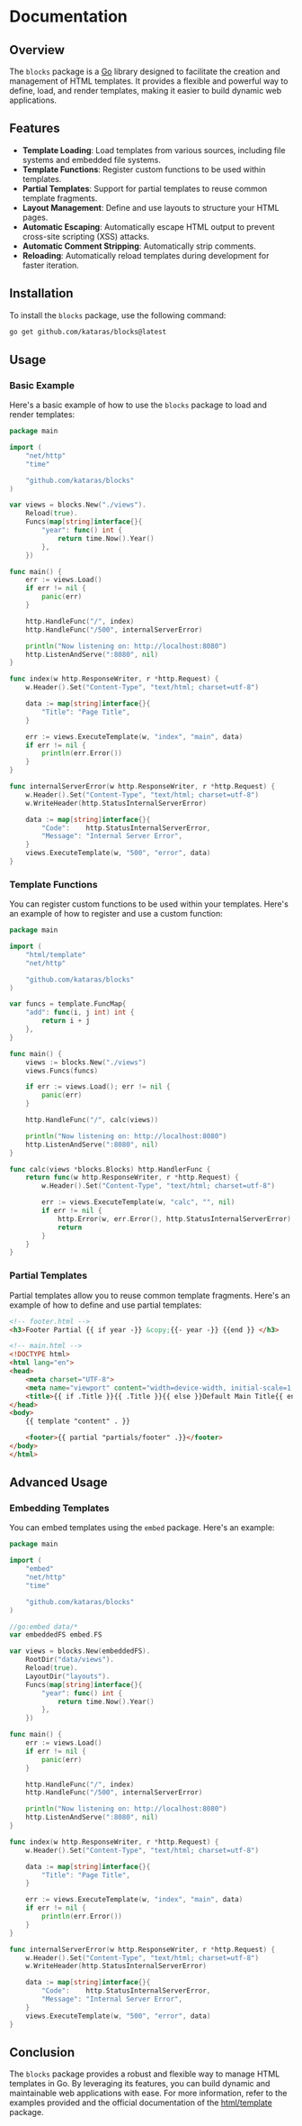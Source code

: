 # Documentation

## Overview

The `blocks` package is a [Go](https://go.dev) library designed to facilitate the creation and management of HTML templates. It provides a flexible and powerful way to define, load, and render templates, making it easier to build dynamic web applications.

## Features

- **Template Loading**: Load templates from various sources, including file systems and embedded file systems.
- **Template Functions**: Register custom functions to be used within templates.
- **Partial Templates**: Support for partial templates to reuse common template fragments.
- **Layout Management**: Define and use layouts to structure your HTML pages.
- **Automatic Escaping**: Automatically escape HTML output to prevent cross-site scripting (XSS) attacks.
- **Automatic Comment Stripping**: Automatically strip comments.
- **Reloading**: Automatically reload templates during development for faster iteration.

## Installation

To install the `blocks` package, use the following command:

```sh
go get github.com/kataras/blocks@latest
```

## Usage

### Basic Example

Here's a basic example of how to use the `blocks` package to load and render templates:

```go
package main

import (
	"net/http"
	"time"

	"github.com/kataras/blocks"
)

var views = blocks.New("./views").
	Reload(true).
	Funcs(map[string]interface{}{
		"year": func() int {
			return time.Now().Year()
		},
	})

func main() {
	err := views.Load()
	if err != nil {
		panic(err)
	}

	http.HandleFunc("/", index)
	http.HandleFunc("/500", internalServerError)

	println("Now listening on: http://localhost:8080")
	http.ListenAndServe(":8080", nil)
}

func index(w http.ResponseWriter, r *http.Request) {
	w.Header().Set("Content-Type", "text/html; charset=utf-8")

	data := map[string]interface{}{
		"Title": "Page Title",
	}

	err := views.ExecuteTemplate(w, "index", "main", data)
	if err != nil {
		println(err.Error())
	}
}

func internalServerError(w http.ResponseWriter, r *http.Request) {
	w.Header().Set("Content-Type", "text/html; charset=utf-8")
	w.WriteHeader(http.StatusInternalServerError)

	data := map[string]interface{}{
		"Code":    http.StatusInternalServerError,
		"Message": "Internal Server Error",
	}
	views.ExecuteTemplate(w, "500", "error", data)
}
```

### Template Functions

You can register custom functions to be used within your templates. Here's an example of how to register and use a custom function:

```go
package main

import (
	"html/template"
	"net/http"

	"github.com/kataras/blocks"
)

var funcs = template.FuncMap{
	"add": func(i, j int) int {
		return i + j
	},
}

func main() {
	views := blocks.New("./views")
	views.Funcs(funcs)

	if err := views.Load(); err != nil {
		panic(err)
	}

	http.HandleFunc("/", calc(views))

	println("Now listening on: http://localhost:8080")
	http.ListenAndServe(":8080", nil)
}

func calc(views *blocks.Blocks) http.HandlerFunc {
	return func(w http.ResponseWriter, r *http.Request) {
		w.Header().Set("Content-Type", "text/html; charset=utf-8")

		err := views.ExecuteTemplate(w, "calc", "", nil)
		if err != nil {
			http.Error(w, err.Error(), http.StatusInternalServerError)
			return
		}
	}
}
```

### Partial Templates

Partial templates allow you to reuse common template fragments. Here's an example of how to define and use partial templates:

```html
<!-- footer.html -->
<h3>Footer Partial {{ if year -}} &copy;{{- year -}} {{end }} </h3>
```

```html
<!-- main.html -->
<!DOCTYPE html>
<html lang="en">
<head>
    <meta charset="UTF-8">
    <meta name="viewport" content="width=device-width, initial-scale=1.0">
    <title>{{ if .Title }}{{ .Title }}{{ else }}Default Main Title{{ end }}</title>
</head>
<body>
    {{ template "content" . }}

    <footer>{{ partial "partials/footer" .}}</footer>
</body>
</html>
```

## Advanced Usage

### Embedding Templates

You can embed templates using the `embed` package. Here's an example:

```go
package main

import (
	"embed"
	"net/http"
	"time"

	"github.com/kataras/blocks"
)

//go:embed data/*
var embeddedFS embed.FS

var views = blocks.New(embeddedFS).
	RootDir("data/views").
	Reload(true).
	LayoutDir("layouts").
	Funcs(map[string]interface{}{
		"year": func() int {
			return time.Now().Year()
		},
	})

func main() {
	err := views.Load()
	if err != nil {
		panic(err)
	}

	http.HandleFunc("/", index)
	http.HandleFunc("/500", internalServerError)

	println("Now listening on: http://localhost:8080")
	http.ListenAndServe(":8080", nil)
}

func index(w http.ResponseWriter, r *http.Request) {
	w.Header().Set("Content-Type", "text/html; charset=utf-8")

	data := map[string]interface{}{
		"Title": "Page Title",
	}

	err := views.ExecuteTemplate(w, "index", "main", data)
	if err != nil {
		println(err.Error())
	}
}

func internalServerError(w http.ResponseWriter, r *http.Request) {
	w.Header().Set("Content-Type", "text/html; charset=utf-8")
	w.WriteHeader(http.StatusInternalServerError)

	data := map[string]interface{}{
		"Code":    http.StatusInternalServerError,
		"Message": "Internal Server Error",
	}
	views.ExecuteTemplate(w, "500", "error", data)
}
```

## Conclusion

The `blocks` package provides a robust and flexible way to manage HTML templates in Go. By leveraging its features, you can build dynamic and maintainable web applications with ease. For more information, refer to the examples provided and the official documentation of the [html/template](https://pkg.go.dev/html/template) package.
